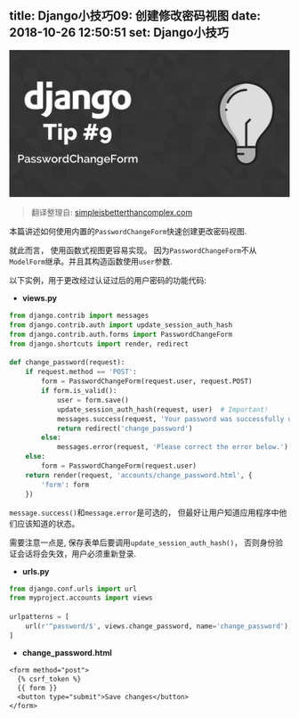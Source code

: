 title: Django小技巧09: 创建修改密码视图
date: 2018-10-26 12:50:51
set: Django小技巧
---

![](/uploads/images/password-change-form.jpg "cover")


> 翻译整理自: [simpleisbetterthancomplex.com](https://simpleisbetterthancomplex.com/tips/2016/08/04/django-tip-9-password-change-form.html)

本篇讲述如何使用内置的`PasswordChangeForm`快速创建更改密码视图.


就此而言， 使用函数式视图更容易实现。 因为`PasswordChangeForm`不从`ModelForm`继承。并且其构造函数使用`user`参数.

以下实例，用于更改经过认证过后的用户密码的功能代码:

- **views.py**

```python
from django.contrib import messages
from django.contrib.auth import update_session_auth_hash
from django.contrib.auth.forms import PasswordChangeForm
from django.shortcuts import render, redirect

def change_password(request):
    if request.method == 'POST':
        form = PasswordChangeForm(request.user, request.POST)
        if form.is_valid():
            user = form.save()
            update_session_auth_hash(request, user)  # Important!
            messages.success(request, 'Your password was successfully updated!')
            return redirect('change_password')
        else:
            messages.error(request, 'Please correct the error below.')
    else:
        form = PasswordChangeForm(request.user)
    return render(request, 'accounts/change_password.html', {
        'form': form
    })
```

`message.success()`和`message.error`是可选的， 但最好让用户知道应用程序中他们应该知道的状态。

需要注意一点是, 保存表单后要调用`update_session_auth_hash()`， 否则身份验证会话将会失效，用户必须重新登录.


- **urls.py**

```python
from django.conf.urls import url
from myproject.accounts import views

urlpatterns = [
    url(r'^password/$', views.change_password, name='change_password'),
]
```

- **change_password.html**

```django
<form method="post">
  {% csrf_token %}
  {{ form }}
  <button type="submit">Save changes</button>
</form>
```
